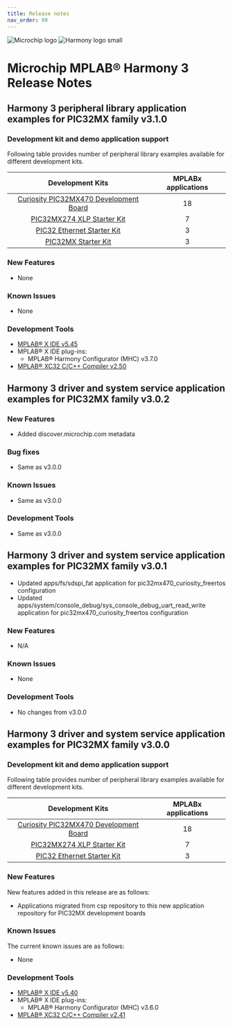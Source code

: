 ```yaml
---
title: Release notes
nav_order: 99
---
```


![Microchip logo](https://raw.githubusercontent.com/wiki/Microchip-MPLAB-Harmony/Microchip-MPLAB-Harmony.github.io/images/microchip_logo.png)
![Harmony logo small](https://raw.githubusercontent.com/wiki/Microchip-MPLAB-Harmony/Microchip-MPLAB-Harmony.github.io/images/microchip_mplab_harmony_logo_small.png)

# Microchip MPLAB® Harmony 3 Release Notes

## Harmony 3 peripheral library application examples for PIC32MX family  v3.1.0

### Development kit and demo application support

Following table provides number of peripheral library examples available for different development kits.

| Development Kits  | MPLABx applications |
|:-----------------:|:-------------------:|
| [Curiosity PIC32MX470 Development Board](https://www.microchip.com/Developmenttools/ProductDetails/dm320103) | 18 |
| [PIC32MX274 XLP Starter Kit](https://www.microchip.com/DevelopmentTools/ProductDetails/DM320105) | 7 |
| [PIC32 Ethernet Starter Kit](https://www.microchip.com/DevelopmentTools/ProductDetails/PartNO/DM320004) | 3 |
| [PIC32MX Starter Kit](https://www.microchip.com/Developmenttools/ProductDetails/DM320001) | 3 |

### New Features

- None

### Known Issues

- None

### Development Tools

- [MPLAB® X IDE v5.45](https://www.microchip.com/mplab/mplab-x-ide)
- MPLAB® X IDE plug-ins:
  - MPLAB® Harmony Configurator (MHC) v3.7.0
- [MPLAB® XC32 C/C++ Compiler v2.50](https://www.microchip.com/mplab/compilers)


## Harmony 3 driver and system service application examples for PIC32MX family  v3.0.2

### New Features
- Added discover.microchip.com metadata

### Bug fixes
- Same as v3.0.0

### Known Issues
- Same as v3.0.0

### Development Tools
- Same as v3.0.0

## Harmony 3 driver and system service application examples for PIC32MX family  v3.0.1

- Updated apps/fs/sdspi_fat application for pic32mx470_curiosity_freertos configuration
- Updated apps/system/console_debug/sys_console_debug_uart_read_write application for pic32mx470_curiosity_freertos configuration

### New Features

- N/A

### Known Issues

- None

### Development Tools

- No changes from v3.0.0


## Harmony 3 driver and system service application examples for PIC32MX family  v3.0.0

### Development kit and demo application support

Following table provides number of peripheral library examples available for different development kits.

| Development Kits  | MPLABx applications |
|:-----------------:|:-------------------:|
| [Curiosity PIC32MX470 Development Board](https://www.microchip.com/Developmenttools/ProductDetails/dm320103) | 18 |
| [PIC32MX274 XLP Starter Kit](https://www.microchip.com/DevelopmentTools/ProductDetails/DM320105) | 7 |
| [PIC32 Ethernet Starter Kit](https://www.microchip.com/DevelopmentTools/ProductDetails/PartNO/DM320004) | 3 |

### New Features

New features added in this release are as follows:

- Applications migrated from csp repository to this new application repository for PIC32MX development boards


### Known Issues

The current known issues are as follows:

- None

### Development Tools

- [MPLAB® X IDE v5.40](https://www.microchip.com/mplab/mplab-x-ide)
- MPLAB® X IDE plug-ins:
  - MPLAB® Harmony Configurator (MHC) v3.6.0
- [MPLAB® XC32 C/C++ Compiler v2.41](https://www.microchip.com/mplab/compilers)
